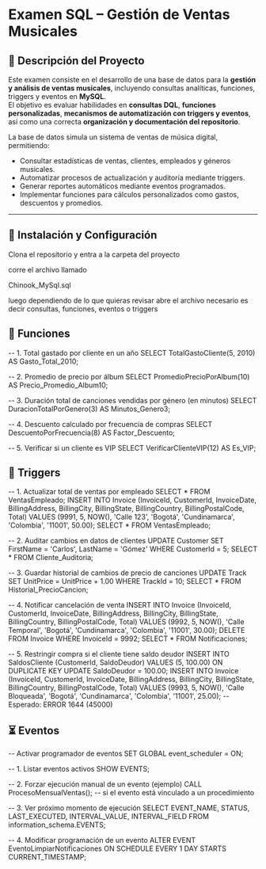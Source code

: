 # Examen SQL – Gestión de Ventas Musicales

## 📄 Descripción del Proyecto

Este examen consiste en el desarrollo de una base de datos para la **gestión y análisis de ventas musicales**, incluyendo consultas analíticas, funciones, triggers y eventos en **MySQL**.  
El objetivo es evaluar habilidades en **consultas DQL**, **funciones personalizadas**, **mecanismos de automatización con triggers y eventos**, así como una correcta **organización y documentación del repositorio**.

La base de datos simula un sistema de ventas de música digital, permitiendo:
- Consultar estadísticas de ventas, clientes, empleados y géneros musicales.
- Automatizar procesos de actualización y auditoría mediante triggers.
- Generar reportes automáticos mediante eventos programados.
- Implementar funciones para cálculos personalizados como gastos, descuentos y promedios.

---



## 🚀 Instalación y Configuración

Clona el repositorio y entra a la carpeta del proyecto

corre el archivo llamado 

Chinook_MySql.sql

luego dependiendo de lo que quieras revisar abre el archivo necesario es decir consultas, funciones, eventos o triggers


## 🧮 Funciones

-- 1. Total gastado por cliente en un año
SELECT TotalGastoCliente(5, 2010) AS Gasto_Total_2010;

-- 2. Promedio de precio por álbum
SELECT PromedioPrecioPorAlbum(10) AS Precio_Promedio_Album10;

-- 3. Duración total de canciones vendidas por género (en minutos)
SELECT DuracionTotalPorGenero(3) AS Minutos_Genero3;

-- 4. Descuento calculado por frecuencia de compras
SELECT DescuentoPorFrecuencia(8) AS Factor_Descuento;

-- 5. Verificar si un cliente es VIP
SELECT VerificarClienteVIP(12) AS Es_VIP;

## 🔄 Triggers

-- 1. Actualizar total de ventas por empleado
SELECT * FROM VentasEmpleado;
INSERT INTO Invoice (InvoiceId, CustomerId, InvoiceDate, BillingAddress, BillingCity, BillingState, BillingCountry, BillingPostalCode, Total)
VALUES (9991, 5, NOW(), 'Calle 123', 'Bogotá', 'Cundinamarca', 'Colombia', '11001', 50.00);
SELECT * FROM VentasEmpleado;

-- 2. Auditar cambios en datos de clientes
UPDATE Customer SET FirstName = 'Carlos', LastName = 'Gómez' WHERE CustomerId = 5;
SELECT * FROM Cliente_Auditoria;

-- 3. Guardar historial de cambios de precio de canciones
UPDATE Track SET UnitPrice = UnitPrice + 1.00 WHERE TrackId = 10;
SELECT * FROM Historial_PrecioCancion;

-- 4. Notificar cancelación de venta
INSERT INTO Invoice (InvoiceId, CustomerId, InvoiceDate, BillingAddress, BillingCity, BillingState, BillingCountry, BillingPostalCode, Total)
VALUES (9992, 5, NOW(), 'Calle Temporal', 'Bogotá', 'Cundinamarca', 'Colombia', '11001', 30.00);
DELETE FROM Invoice WHERE InvoiceId = 9992;
SELECT * FROM Notificaciones;

-- 5. Restringir compra si el cliente tiene saldo deudor
INSERT INTO SaldosCliente (CustomerId, SaldoDeudor) VALUES (5, 100.00)
ON DUPLICATE KEY UPDATE SaldoDeudor = 100.00;
INSERT INTO Invoice (InvoiceId, CustomerId, InvoiceDate, BillingAddress, BillingCity, BillingState, BillingCountry, BillingPostalCode, Total)
VALUES (9993, 5, NOW(), 'Calle Bloqueada', 'Bogotá', 'Cundinamarca', 'Colombia', '11001', 25.00);
-- Esperado: ERROR 1644 (45000)

## ⏳ Eventos

-- Activar programador de eventos
SET GLOBAL event_scheduler = ON;

-- 1. Listar eventos activos
SHOW EVENTS;

-- 2. Forzar ejecución manual de un evento (ejemplo)
CALL ProcesoMensualVentas(); -- si el evento está vinculado a un procedimiento

-- 3. Ver próximo momento de ejecución
SELECT EVENT_NAME, STATUS, LAST_EXECUTED, INTERVAL_VALUE, INTERVAL_FIELD
FROM information_schema.EVENTS;

-- 4. Modificar programación de un evento
ALTER EVENT EventoLimpiarNotificaciones
ON SCHEDULE EVERY 1 DAY STARTS CURRENT_TIMESTAMP;



